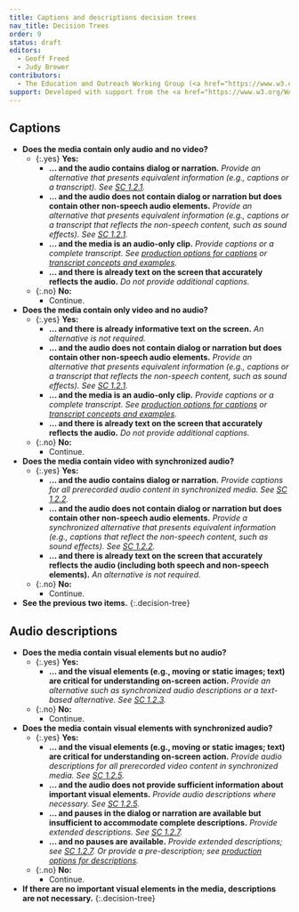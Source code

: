 ```yaml
---
title: Captions and descriptions decision trees
nav_title: Decision Trees
order: 9
status: draft
editors:
  - Geoff Freed
  - Judy Brewer
contributors:
  - The Education and Outreach Working Group (<a href="https://www.w3.org/WAI/EO/">EOWG</a>)
support: Developed with support from the <a href="https://www.w3.org/WAI/WCAGTA/">U.S. Access Board, WCAG TA Project</a>
---
```


## Captions

-   **Does the media contain only audio and no video?**
	-   {:.yes} **Yes:**
		-   **… and the audio contains dialog or narration.**
			_Provide an alternative that presents equivalent information (e.g., captions or a transcript).  See [SC 1.2.1](https://www.w3.org/TR/UNDERSTANDING-WCAG20/media-equiv-av-only-alt.html)._
		-   **… and the audio does not contain dialog or narration but does contain other non-speech audio elements.**
			_Provide an alternative that presents equivalent information (e.g., captions or a transcript that reflects the non-speech content, such as sound effects).  See [SC 1.2.1](https://www.w3.org/TR/UNDERSTANDING-WCAG20/media-equiv-av-only-alt.html)._
		-   **… and the media is an audio-only clip.**
      _Provide captions or a complete transcript. See [production options for captions](production-captions.html) or [transcript concepts and examples](transcript.html)._
		-   **… and there is already text on the screen that accurately reflects the audio.** _Do not provide additional captions._
	-   {:.no} **No:**
		- Continue.
-   **Does the media contain only video and no audio?**
	-   {:.yes} **Yes:**
		-   **… and there is already informative text on the screen.**
			_An alternative is not required._
		-   **… and the audio does not contain dialog or narration but does contain other non-speech audio elements.**
			_Provide an alternative that presents equivalent information (e.g., captions or a transcript that reflects the non-speech content, such as sound effects).  See [SC 1.2.1](https://www.w3.org/TR/UNDERSTANDING-WCAG20/media-equiv-av-only-alt.html)._
		-   **… and the media is an audio-only clip.**
      _Provide captions or a complete transcript. See [production options for captions](production-captions.html) or [transcript concepts and examples](transcript.html)._
		-   **… and there is already text on the screen that accurately reflects the audio.** _Do not provide additional captions._
	-   {:.no} **No:**
		- Continue.
-   **Does the media contain video with synchronized audio?**
	-   {:.yes} **Yes:**
		-   **… and the audio contains dialog or narration.**
			_Provide captions for all prerecorded audio content in synchronized media.  See [SC 1.2.2](https://www.w3.org/TR/UNDERSTANDING-WCAG20/media-equiv-captions.html)._
		-   **… and the audio does not contain dialog or narration but does contain other non-speech audio elements.**
			_Provide a synchronized alternative that presents equivalent information (e.g., captions that reflect the non-speech content, such as sound effects). See [SC 1.2.2](https://www.w3.org/TR/UNDERSTANDING-WCAG20/media-equiv-captions.html)._
		-   **… and there is already text on the screen that accurately reflects the audio (including both speech and non-speech elements).**
      _An alternative is not required._
	-   {:.no} **No:**
		- Continue.
- **See the previous two items.**
{:.decision-tree}

## Audio descriptions

-   **Does the media contain visual elements but no audio?**
	-   {:.yes} **Yes:**
		-   **… and the visual elements (e.g., moving or static images; text) are critical for understanding on-screen action.**
			_Provide an alternative such as synchronized audio descriptions or a text-based alternative. See [SC 1.2.3](https://www.w3.org/TR/UNDERSTANDING-WCAG20/media-equiv-audio-desc.html)._
	-   {:.no} **No:**
		- Continue.
-   **Does the media contain visual elements with synchronized audio?**
	-   {:.yes} **Yes:**
		-   **… and the visual elements (e.g., moving or static images; text) are critical for understanding on-screen action.**
			_Provide audio descriptions for all prerecorded video content in synchronized media. See [SC 1.2.5](https://www.w3.org/TR/UNDERSTANDING-WCAG20/media-equiv-audio-desc-only.html)._
		-   **… and the audio does not provide sufficient information about important visual elements.**
    	_Provide audio descriptions where necessary.  See [SC 1.2.5](https://www.w3.org/TR/UNDERSTANDING-WCAG20/media-equiv-audio-desc-only.html)._
		-   **… and pauses in the dialog or narration are available but insufficient to accommodate complete descriptions.**
    	_Provide extended descriptions. See [SC 1.2.7](https://www.w3.org/TR/UNDERSTANDING-WCAG20/media-equiv-extended-ad.html)._
		-   **… and no pauses are available.**
    	_Provide extended descriptions; see [SC 1.2.7](https://www.w3.org/TR/UNDERSTANDING-WCAG20/media-equiv-extended-ad.html).  Or provide a pre-description; see [production options for descriptions](production-audio-description.html)._
	-   {:.no} **No:**
		- Continue.
-   **If there are no important visual elements in the media, descriptions are not necessary.**
{:.decision-tree}
